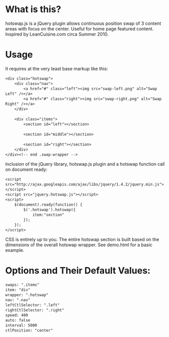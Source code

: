 # What is this?

hotswap.js is a jQuery plugin allows continuous position swap of 3 content areas with focus on the center. Useful for home page featured content. Inspired by LeanCuisine.com circa Summer 2010. 

# Usage

It requires at the very least base markup like this:

	<div class="hotswap">
		<div class="nav">
			<a href="#" class="left"><img src="swap-left.png" alt="Swap Left" /></a>
			<a href="#" class="right"><img src="swap-right.png" alt="Swap Right" /></a>
		</div>

		<div class="items">
			<section id="left"></section>

			<section id="middle"></section>

			<section id="right"></section>	
		</div>
	</div><!-- end .swap-wrapper -->

Inclusion of the jQuery library, hotswap.js plugin and a hotswap function call on document ready:

	<script src="http://ajax.googleapis.com/ajax/libs/jquery/1.4.2/jquery.min.js"></script>
	<script src="jquery.hotswap.js"></script>
	<script>
		$(document).ready(function() {
			$('.hotswap').hotswap({
				item:"section"
			}); 
		});		
	</script>

CSS is entirely up to you. The entire hotswap section is built based on the dimensions of the overall hotswap wrapper. See demo.html for a basic example.


# Options and Their Default Values:

	swaps: ".items"
	item: "div"
	wrapper: ".hotswap"
	nav: ".nav"
	leftCtlSelector: ".left"
	rightCtlSelector: ".right"
	speed: 400
	auto: false
	interval: 5000
	ctlPosition: "center"

